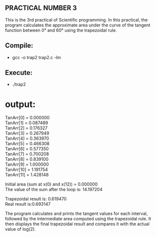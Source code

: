 ## PRACTICAL NUMBER 3

This is the 3rd practical of Scientific programming. In this practical, the program calculates the approximate area under the curve of the tangent function between 0° and 60° using the trapezoidal rule.

## Compile:

* gcc -o trap2 trap2.c -lm


## Execute:

* ./trap2

# output:

TanArr[0] = 0.000000<br>
TanArr[1] = 0.087489<br>
TanArr[2] = 0.176327<br>
TanArr[3] = 0.267949<br>
TanArr[4] = 0.363970<br>
TanArr[5] = 0.466308<br>
TanArr[6] = 0.577350<br>
TanArr[7] = 0.700208<br>
TanArr[8] = 0.839100<br>
TanArr[9] = 1.000000<br>
TanArr[10] = 1.191754<br>
TanArr[11] = 1.428148<br>

Initial area (sum at x(0) and x(12)) = 0.000000<br>
The value of the sum after the loop is: 14.197204<br>
 
 Trapezoidal result is: 0.619470<br>
Real result is:0.693147<br>


The program calculates and prints the tangent values for each interval, followed by the intermediate area computed using the trapezoidal rule. It then displays the final trapezoidal result and compares it with the actual value of log(2).
